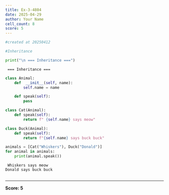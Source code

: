 ```yaml
---
title: Ex-3-4804
date: 2025-04-29
author: Your Name
cell_count: 8
score: 5
---
```


```python
#created at 20250412
```


```python
#Inheritance
```


```python
print("\n === Inheritance ===")
```

    
     === Inheritance ===



```python
class Animal:
    def  __init__(self, name):
        self.name = name

    def speak(self):
        pass
```


```python
class Cat(Animal):
    def speak(self):
        return f" {self.name} says meow"
```


```python
class Duck(Animal):
    def speak(self):
        return f"{self.name} says buck buck"
```


```python
animals = [Cat("Whiskers"), Duck("Donald")]
for animal in animals:
    print(animal.speak())
```

     Whiskers says meow
    Donald says buck buck



```python

```


---
**Score: 5**
